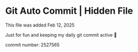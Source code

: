 # Git Auto Commit | Hidden File

This file was added Feb 12, 2025

Just for fun and keeping my daily git commit active 🤪

commit number: 2527565

